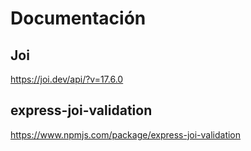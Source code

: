 # Documentación

## Joi
https://joi.dev/api/?v=17.6.0

## express-joi-validation
https://www.npmjs.com/package/express-joi-validation
